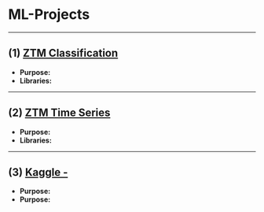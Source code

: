 # ML-Projects

___________________________________

## (1) [ZTM Classification]()

- **Purpose:**
- **Libraries:**

___________________________________

## (2) [ZTM Time Series]()

- **Purpose:**
- **Libraries:**

____________________________________

## (3) [Kaggle - ]()

- **Purpose:**
- **Purpose:**

